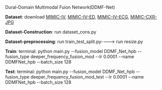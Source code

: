 Dural-Domain Multimodal Fuion Network(DDMF-Net)

**Dataset**: download [MIMIC-IV](https://physionet.org/content/mimiciv/3.0/), [MIMIC-IV-ED](https://physionet.org/content/mimic-iv-ed/2.2/), [MIMIC-IV-ECG](https://physionet.org/content/mimic-iv-ecg/1.0/), [MIMIC-CXR-JPG](https://physionet.org/content/mimic-cxr-jpg/2.1.0/)

**Dataset-Construction**: run dataset_cons.py

**Dataset-preprocessing**: run train_test_split.py----> run resize.py

**Train**: terminal: python main.py --fusion_model DDMF_Net_hpb --fusion_type deeper_frequency_fusion_mod --lr 0.0001 --name DDMFNet_hpb --batch_size 128

**Test**: terminal: python main.py --fusion_model DDMF_Net_hpb --fusion_type deeper_frequency_fusion_mod_test --lr 0.0001 --name DDMFNet_hpb --batch_size 128
